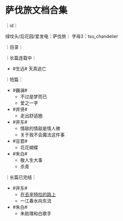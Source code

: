 # 萨伐旅文档合集

｜id｜

绿坟头/后花园/爱发电：萨伐旅｜ 字母3：tsu_chandelier



｜目录｜

｜长篇连载中｜
- #生远# 天真逃亡

｜短篇｜
- #巍澜# 
  - 不过是梦而已
  - 爱之一字
- #井贤# 
  - 走出舒适圈
- #井东# 
  - 情敌的情敌是情人微
  - 关于我不会魔法这件事 
- #豆君# 
  - 花花蝴蝶
- #朱白# 
  - 敬人生大事
  - 杀青

｜长篇已完结｜
- #井东# 
  - [在去辛特拉的路上](https://github.com/DarkStarSafari/SafariBook/blob/main/%E3%80%90%E4%BA%95%E4%B8%9C%E3%80%91%E5%9C%A8%E5%8E%BB%E8%BE%9B%E7%89%B9%E6%8B%89%E7%9A%84%E8%B7%AF%E4%B8%8A/README.md)
  - 一江春水向东流
- #朱白# 
  - 朱助理和白歌手
